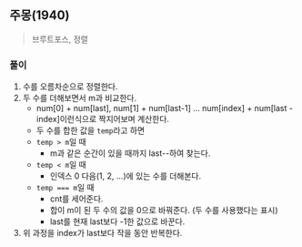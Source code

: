 ## 주몽(1940)

> 브루트포스, 정렬

### 풀이

1. 수를 오름차순으로 정렬한다.
2. 두 수를 더해보면서 m과 비교한다.
   - num[0] + num[last], num[1] + num[last-1] ... num[index] + num[last - index]이런식으로 짝지어보며 계산한다.
   - 두 수를 합한 값을 `temp`라고 하면
   - `temp > m`일 때
     - m과 같은 순간이 있을 때까지 last--하여 찾는다.
   - `temp < m`일 때
     - 인덱스 0 다음(1, 2, ...)에 있는 수를 더해본다.
   - `temp === m`일 때
     - cnt를 세어준다.
     - 합이 m이 된 두 수의 값을 0으로 바꿔준다. (두 수를 사용했다는 표시)
     - last를 현재 last보다 -1한 값으로 바꾼다.
3. 위 과정을 index가 last보다 작을 동안 반복한다.
